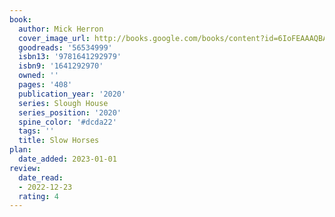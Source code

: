 ```yaml
---
book:
  author: Mick Herron
  cover_image_url: http://books.google.com/books/content?id=6IoFEAAAQBAJ&printsec=frontcover&img=1&zoom=1&edge=curl&source=gbs_api
  goodreads: '56534999'
  isbn13: '9781641292979'
  isbn9: '1641292970'
  owned: ''
  pages: '408'
  publication_year: '2020'
  series: Slough House
  series_position: '2020'
  spine_color: '#dcda22'
  tags: ''
  title: Slow Horses
plan:
  date_added: 2023-01-01
review:
  date_read:
  - 2022-12-23
  rating: 4
---
```

